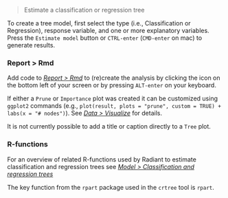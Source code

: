 > Estimate a classification or regression tree

To create a tree model, first select the type (i.e., Classification or Regression), response variable, and one or more explanatory variables. Press the `Estimate model` button or `CTRL-enter` (`CMD-enter` on mac) to generate results. 

### Report > Rmd

Add code to <a href="https://radiant-rstats.github.io/docs/data/report_rmd.html" target="_blank">_Report > Rmd_</a> to (re)create the analysis by clicking the <i title="report results" class="fa fa-edit"></i> icon on the bottom left of your screen or by pressing `ALT-enter` on your keyboard. 

If either a `Prune` or `Importance` plot was created it can be customized using `ggplot2` commands (e.g., `plot(result, plots = "prune", custom = TRUE) + labs(x = "# nodes")`). See <a href="https://radiant-rstats.github.io/docs/data/visualize.html" target="_blank">_Data > Visualize_</a> for details.

It is not currently possible to add a title or caption directly to a `Tree` plot.

### R-functions

For an overview of related R-functions used by Radiant to estimate classification and regression trees see <a href = "https://radiant-rstats.github.io/radiant.model/reference/index.html#section-model-classification-and-regression-trees" target="_blank">_Model > Classification and regression trees_</a>

The key function from the `rpart` package used in the `crtree` tool is `rpart`.

